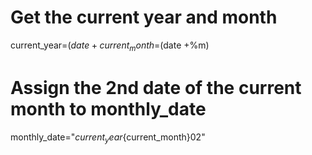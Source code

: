 # Get the current year and month
current_year=$(date +%Y)
current_month=$(date +%m)

# Assign the 2nd date of the current month to monthly_date
monthly_date="${current_year}${current_month}02"
